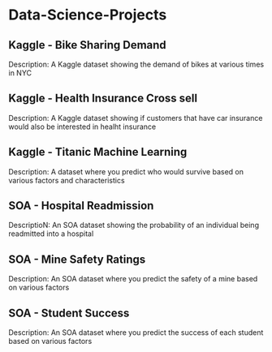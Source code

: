 # Data-Science-Projects

## Kaggle - Bike Sharing Demand
Description: A Kaggle dataset showing the demand of bikes at various times in NYC

## Kaggle - Health Insurance Cross sell
Description: A Kaggle dataset showing if customers that have car insurance would also be interested in healht insurance

## Kaggle - Titanic Machine Learning
Description: A dataset where you predict who would survive based on various factors and characteristics

## SOA - Hospital Readmission
DescriptioN: An SOA dataset showing the probability of an individual being readmitted into a hospital

## SOA - Mine Safety Ratings
Description: An SOA dataset where you predict the safety of a mine based on various factors

## SOA - Student Success
Description: An SOA dataset where you predict the success of each student based on various factors
